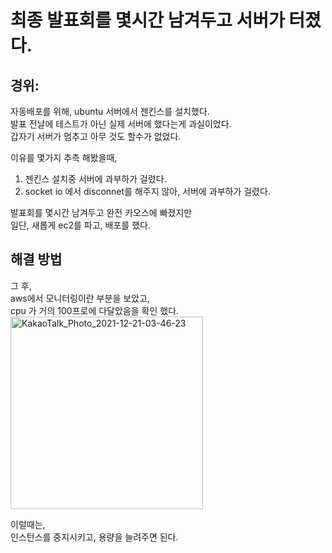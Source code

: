 # 최종 발표회를 몇시간 남겨두고 서버가 터졌다.

## 경위:  
자동배포를 위해, ubuntu 서버에서 젠킨스를 설치했다.  
발표 전날에 테스트가 아닌 실제 서버에 했다는게 과실이었다.  
갑자기 서버가 멈추고 아무 것도 할수가 없었다.  

이유를 몇가지 추측 해봤을때,  
1. 젠킨스 설치중 서버에 과부하가 걸렸다.  
2. socket io 에서 disconnet를 해주지 않아, 서버에 과부하가 걸렸다.  

발표회를 몇시간 남겨두고 완전 카오스에 빠졌지만  
일단, 새롭게 ec2를 파고, 배포를 했다.  

## 해결 방법  
그 후,  
aws에서 모니터링이란 부분을 보았고,  
cpu 가 거의 100프로에 다달았음을 확인 했다.  
<img width="308" alt="KakaoTalk_Photo_2021-12-21-03-46-23" src="https://user-images.githubusercontent.com/88166362/146817320-ef78b247-fe15-42c2-899d-06e6120cd980.png">

이럴때는,  
인스턴스를 중지시키고, 용량을 늘려주면 된다.  


